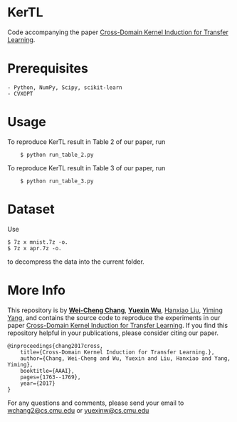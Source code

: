 # KerTL
Code accompanying the paper [Cross-Domain Kernel Induction for Transfer Learning](http://www.cs.cmu.edu/~hanxiaol/publications/chang-wu-aaai17.pdf).

# Prerequisites
    - Python, NumPy, Scipy, scikit-learn
    - CVXOPT

# Usage
To reproduce KerTL result in Table 2 of our paper, run
```
    $ python run_table_2.py
```

To reproduce KerTL result in Table 3 of our paper, run
```
    $ python run_table_3.py
```


# Dataset
Use
```
$ 7z x mnist.7z -o.
$ 7z x apr.7z -o.
```
to decompress the data into the current folder.



# More Info
This repository is by
[**Wei-Cheng Chang**](https://octoberchang.github.io),
[**Yuexin Wu**](http://www.cs.cmu.edu/~yuexinwu/),
[Hanxiao Liu](http://www.cs.cmu.edu/~hanxiaol/),
[Yiming Yang](http://www.cs.cmu.edu/~yiming/),
and contains the source code to
reproduce the experiments in our paper
[Cross-Domain Kernel Induction for Transfer Learning](http://www.cs.cmu.edu/~hanxiaol/publications/chang-wu-aaai17.pdf).
If you find this repository helpful in your publications, please consider citing our paper.
```
@inproceedings{chang2017cross,
    title={Cross-Domain Kernel Induction for Transfer Learning.},
    author={Chang, Wei-Cheng and Wu, Yuexin and Liu, Hanxiao and Yang, Yiming},
    booktitle={AAAI},
    pages={1763--1769},
    year={2017}
}
```

For any questions and comments, please send your email to
[wchang2@cs.cmu.edu](mailto:wchang2@cs.cmu.edu) or
[yuexinw@cs.cmu.edu](mailto:yuexinw@cs.cmu.edu)

